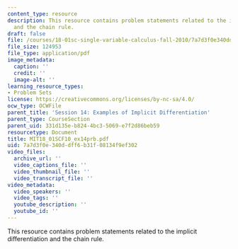 ```yaml
---
content_type: resource
description: This resource contains problem statements related to the implicit differentiation
  and the chain rule.
draft: false
file: /courses/18-01sc-single-variable-calculus-fall-2010/7a7d3f0e340ddff6b31f08134f9ef302_MIT18_01SCF10_ex14prb.pdf
file_size: 124953
file_type: application/pdf
image_metadata:
  caption: ''
  credit: ''
  image-alt: ''
learning_resource_types:
- Problem Sets
license: https://creativecommons.org/licenses/by-nc-sa/4.0/
ocw_type: OCWFile
parent_title: 'Session 14: Examples of Implicit Differentiation'
parent_type: CourseSection
parent_uid: 331d135e-b824-4bc3-5069-e7f2d86beb59
resourcetype: Document
title: MIT18_01SCF10_ex14prb.pdf
uid: 7a7d3f0e-340d-dff6-b31f-08134f9ef302
video_files:
  archive_url: ''
  video_captions_file: ''
  video_thumbnail_file: ''
  video_transcript_file: ''
video_metadata:
  video_speakers: ''
  video_tags: ''
  youtube_description: ''
  youtube_id: ''
---
```

This resource contains problem statements related to the implicit differentiation and the chain rule.